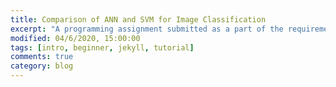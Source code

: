 ```yaml
---
title: Comparison of ANN and SVM for Image Classification
excerpt: "A programming assignment submitted as a part of the requirements for CS 180 Artificial Intelligence"
modified: 04/6/2020, 15:00:00
tags: [intro, beginner, jekyll, tutorial]
comments: true
category: blog
---
```

